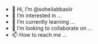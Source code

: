 - 👋 Hi, I’m @soheilabbasiir
- 👀 I’m interested in ...
- 🌱 I’m currently learning ...
- 💞️ I’m looking to collaborate on ...
- 📫 How to reach me ...

<!---
soheilabbasiir/soheilabbasiir is a ✨ special ✨ repository because its `README.md` (this file) appears on your GitHub profile.
You can click the Preview link to take a look at your changes.
--->
